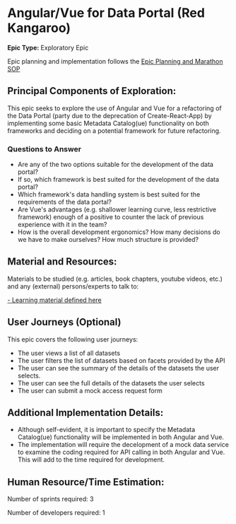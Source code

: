 # Angular/Vue for Data Portal (Red Kangaroo)
**Epic Type:** Exploratory Epic

Epic planning and implementation follows the
[Epic Planning and Marathon SOP](https://docs.ghga-dev.de/main/sops/sop001_epic_planning.html)

## Principal Components of Exploration:

This epic seeks to explore the use of Angular and Vue for a refactoring of the Data Portal (party due to the deprecation of Create-React-App) by implementing some basic Metadata Catalog(ue) functionality on both frameworks and deciding on a potential framework for future refactoring.

### Questions to Answer
- Are any of the two options suitable for the development of the data portal?
- If so, which framework is best suited for the development of the data portal?
- Which framework's data handling system is best suited for the requirements of the data portal?
- Are Vue's advantages (e.g. shallower learning curve, less restrictive framework) enough of a positive to counter the lack of previous experience with it in the team?
- How is the overall development ergonomics? How many decisions do we have to make ourselves? How much structure is provided?

## Material and Resources:

Materials to be studied (e.g. articles, book chapters, youtube videos, etc.) and any (external) persons/experts to talk to:

[- Learning material defined here](https://wiki.verbis.dkfz.de/pages/viewpage.action?pageId=266600453)

## User Journeys (Optional)

This epic covers the following user journeys:

- The user views a list of all datasets
- The user filters the list of datasets based on facets provided by the API
- The user can see the summary of the details of the datasets the user selects.
- The user can see the full details of the datasets the user selects
- The user can submit a mock access request form

## Additional Implementation Details:

- Although self-evident, it is important to specify the Metadata Catalog(ue) functionality will be implemented in both Angular and Vue.
- The implementation will require the decelopment of a mock data service to examine the coding required for API calling in both Angular and Vue. This will add to the time required for development.

## Human Resource/Time Estimation:

Number of sprints required: 3

Number of developers required: 1
